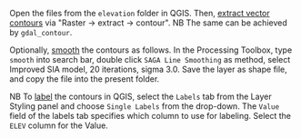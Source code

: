 Open the files from the `elevation` folder in QGIS. Then, [extract vector contours](https://gis.stackexchange.com/questions/385086/how-can-i-vectorize-contour-lines-from-a-dtm-in-qgis) via "Raster -> extract -> contour". NB The same can be achieved by `gdal_contour`.

Optionally, [smooth](https://gis.stackexchange.com/questions/346049/making-elevation-contours-of-raster-smoother-using-qgis) the contours as follows. In the Processing Toolbox, type `smooth` into search bar, double click `SAGA Line Smoothing` as method, select Improved SIA model, 20 iterations, sigma 3.0. Save the layer as shape file, and copy the file into the present folder.

NB To [label](https://opensourceoptions.com/how-to-create-contour-lines-and-labels-with-qgis/) the contours in QGIS, select the `Labels` tab from the Layer Styling panel and choose `Single Labels` from the drop-down. The `Value` field of the labels tab specifies which column to use for labeling. Select the `ELEV` column for the Value.
